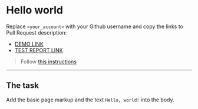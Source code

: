 # Hello world
Replace `<your_account>` with your Github username and copy the links to Pull Request description:
- [DEMO LINK](https://drhtka.github.io/layout_hello-world/)
- [TEST REPORT LINK](https://drhtka.github.io/layout_hello-world/backstop_data/html_report/)

> Follow [this instructions](https://mate-academy.github.io/layout_task-guideline/#how-to-solve-the-layout-tasks-on-github)
___

## The task
Add the basic page markup and the text `Hello, world!` into the body.
